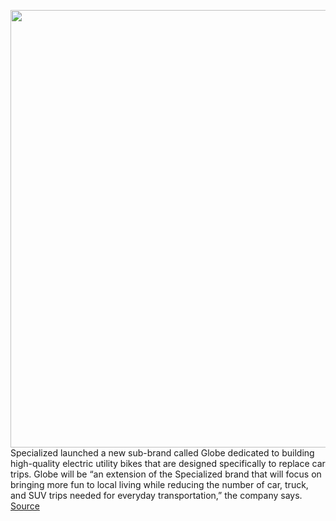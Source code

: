 <img src='https://cdn.vox-cdn.com/thumbor/mQegjYILTmOyDXkya1_qQxpEGkg=/0x0:2880x1620/1200x800/filters:focal(1210x580:1670x1040)/cdn.vox-cdn.com/uploads/chorus_image/image/70852706/HeroDesktop.0.jpg' width='700px' /><br/>
Specialized launched a new sub-brand called Globe dedicated to building high-quality electric utility bikes that are designed specifically to replace car trips. Globe will be “an extension of the Specialized brand that will focus on bringing more fun to local living while reducing the number of car, truck, and SUV trips needed for everyday transportation,” the company says.
<a href='https://www.theverge.com/2022/5/10/23063949/specialized-ebike-utility-brand-launch-globe'> Source <a/>